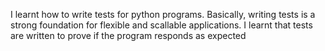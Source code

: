 I learnt how to write tests for python programs. Basically, writing tests is a strong foundation for flexible and scallable applications. I learnt that tests are written to prove if the program responds as expected
